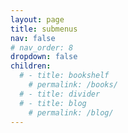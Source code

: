 ```yaml
---
layout: page
title: submenus
nav: false
# nav_order: 8
dropdown: false
children:
  # - title: bookshelf
    # permalink: /books/
  # - title: divider
  # - title: blog
    # permalink: /blog/
---
```

